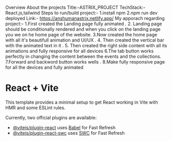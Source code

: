 
Overview About the projects
Title:-ASTRIX_PROJECT
TechStack:- React.js,tailwind
Steps to run/build project:- 
1.install npm 
2.npm run dev
deployed Link:-
https://anshumanastrix.netlify.app/
My apporach regarding project:-
1.First created the Landing page fully animated .
2. Landing page should be conditionally rendered and when you click on the landing page you we on he home page of the website.
3.Now created the home page with all it's beautifull animation and UI/UX .
4. Then created the vertical bar with the animated text in it .
5. Then created the right side content with all its animations and fully responsive for all devices 
6.The tab button works perfectly in changing the content between the events and the collections.
7.Forward and backword button works wells .
8.Make fully responsive page for all the devices and fully animated














# React + Vite

This template provides a minimal setup to get React working in Vite with HMR and some ESLint rules.

Currently, two official plugins are available:

- [@vitejs/plugin-react](https://github.com/vitejs/vite-plugin-react/blob/main/packages/plugin-react/README.md) uses [Babel](https://babeljs.io/) for Fast Refresh
- [@vitejs/plugin-react-swc](https://github.com/vitejs/vite-plugin-react-swc) uses [SWC](https://swc.rs/) for Fast Refresh
